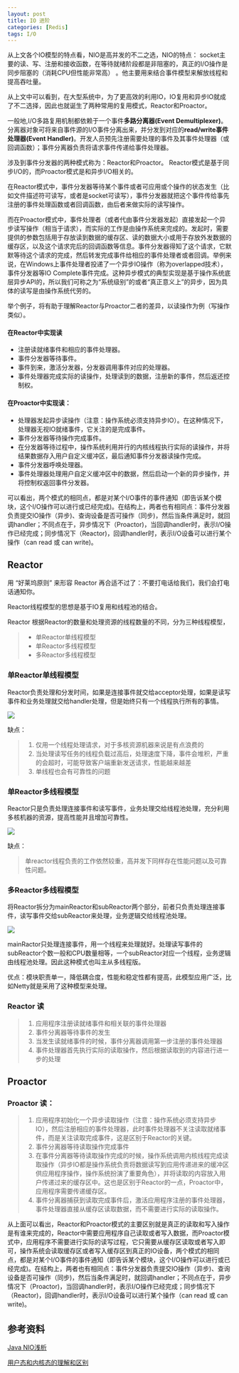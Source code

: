 ```yaml
---
layout: post
title: IO 进阶
categories: [Redis]
tags: I/O
---
```


从上文各个IO模型的特点看，NIO是高并发的不二之选，NIO的特点： socket主要的读、写、注册和接收函数，在等待就绪阶段都是非阻塞的，真正的I/O操作是同步阻塞的（消耗CPU但性能非常高） 。他主要用来结合事件模型来解放线程和提高吞吐量。

从上文中可以看到，在大型系统中，为了更高效的利用IO，IO复用和异步IO就成了不二选择，因此也就诞生了两种常用的复用模式，Reactor和Proactor。

一般地,I/O多路复用机制都依赖于一个事件**多路分离器(Event Demultiplexer)**。分离器对象可将来自事件源的I/O事件分离出来，并分发到对应的**read/write事件处理器(Event Handler)**。开发人员预先注册需要处理的事件及其事件处理器（或回调函数）；事件分离器负责将请求事件传递给事件处理器。

涉及到事件分发器的两种模式称为：Reactor和Proactor。 Reactor模式是基于同步I/O的，而Proactor模式是和异步I/O相关的。

在Reactor模式中，事件分发器等待某个事件或者可应用或个操作的状态发生（比如文件描述符可读写，或者是socket可读写），事件分发器就把这个事件传给事先注册的事件处理函数或者回调函数，由后者来做实际的读写操作。

而在Proactor模式中，事件处理者（或者代由事件分发器发起）直接发起一个异步读写操作（相当于请求），而实际的工作是由操作系统来完成的。发起时，需要提供的参数包括用于存放读到数据的缓存区、读的数据大小或用于存放外发数据的缓存区，以及这个请求完后的回调函数等信息。事件分发器得知了这个请求，它默默等待这个请求的完成，然后转发完成事件给相应的事件处理者或者回调。举例来说，在Windows上事件处理者投递了一个异步IO操作（称为overlapped技术），事件分发器等IO Complete事件完成。这种异步模式的典型实现是基于操作系统底层异步API的，所以我们可称之为“系统级别”的或者“真正意义上”的异步，因为具体的读写是由操作系统代劳的。

举个例子，将有助于理解Reactor与Proactor二者的差异，以读操作为例（写操作类似）。

#### 在Reactor中实现读

- 注册读就绪事件和相应的事件处理器。
- 事件分发器等待事件。
- 事件到来，激活分发器，分发器调用事件对应的处理器。
- 事件处理器完成实际的读操作，处理读到的数据，注册新的事件，然后返还控制权。

#### 在Proactor中实现读：

- 处理器发起异步读操作（注意：操作系统必须支持异步IO）。在这种情况下，处理器无视IO就绪事件，它关注的是完成事件。
- 事件分发器等待操作完成事件。
- 在分发器等待过程中，操作系统利用并行的内核线程执行实际的读操作，并将结果数据存入用户自定义缓冲区，最后通知事件分发器读操作完成。
- 事件分发器呼唤处理器。
- 事件处理器处理用户自定义缓冲区中的数据，然后启动一个新的异步操作，并将控制权返回事件分发器。

可以看出，两个模式的相同点，都是对某个I/O事件的事件通知（即告诉某个模块，这个I/O操作可以进行或已经完成)。在结构上，两者也有相同点：事件分发器负责提交IO操作（异步)、查询设备是否可操作（同步)，然后当条件满足时，就回调handler；不同点在于，异步情况下（Proactor)，当回调handler时，表示I/O操作已经完成；同步情况下（Reactor)，回调handler时，表示I/O设备可以进行某个操作（can read 或 can write)。

## Reactor

 用 “好莱坞原则” 来形容 Reactor 再合适不过了：不要打电话给我们，我们会打电话通知你。 

Reactor线程模型的思想是基于IO复用和线程池的结合。

Reactor 根据Reactor的数量和处理资源的线程数量的不同，分为三种线程模型，

>- 单Reactor单线程模型
>- 单Reactor多线程模型
>- 多Reactor多线程模型

### 单Reactor单线程模型

Reactor负责处理和分发时间，如果是连接事件就交给acceptor处理，如果是读写事件和业务处理就交给handler处理，但是始终只有一个线程执行所有的事情。

![](https://raw.githubusercontent.com/devin-jade/devin-imag/master/web/%E5%8D%95Reactor%E5%8D%95%E7%BA%BF%E7%A8%8B.png)

缺点：

>1. 仅用一个线程处理请求，对于多核资源机器来说是有点浪费的
>2. 当处理读写任务的线程负载过高后，处理速度下降，事件会堆积，严重的会超时，可能导致客户端重新发送请求，性能越来越差
>3. 单线程也会有可靠性的问题

### 单Reactor多线程模型

Reactor只是负责处理连接事件和读写事件，业务处理交给线程池处理，充分利用多核机器的资源，提高性能并且增加可靠性。

![](https://raw.githubusercontent.com/devin-jade/devin-imag/master/web/20191102171702.png)

缺点：

>单reactor线程负责的工作依然较重，高并发下同样存在性能问题以及可靠性问题。

### 多Reactor多线程模型

将Reactor拆分为mainReactor和subReactor两个部分，前者只负责处理连接事件，读写事件交给subReactor来处理，业务逻辑交给线程池处理。

![](https://raw.githubusercontent.com/devin-jade/devin-imag/master/web/%E5%A4%9AReactor%E5%A4%9A%E7%BA%BF%E7%A8%8B.png)



 mainRactor只处理连接事件，用一个线程来处理就好。处理读写事件的subReactor个数一般和CPU数量相等，一个subReactor对应一个线程，业务逻辑由线程池处理。因此这种模式也叫主从多线程版。



优点：模块职责单一，降低耦合度，性能和稳定性都有提高，此模型应用广泛，比如Netty就是采用了这种模型来处理。

### Reactor 读

> 1. 应用程序注册读就绪事件和相关联的事件处理器
> 2. 事件分离器等待事件的发生
> 3. 当发生读就绪事件的时候，事件分离器调用第一步注册的事件处理器
> 4. 事件处理器首先执行实际的读取操作，然后根据读取到的内容进行进一步的处理

## Proactor

### Proactor 读：

>1. 应用程序初始化一个异步读取操作（注意：操作系统必须支持异步IO），然后注册相应的事件处理器，此时事件处理器不关注读取就绪事件，而是关注读取完成事件，这是区别于Reactor的关键。
>2. 事件分离器等待读取操作完成事件
>3. 在事件分离器等待读取操作完成的时候，操作系统调用内核线程完成读取操作（异步IO都是操作系统负责将数据读写到应用传递进来的缓冲区供应用程序操作，操作系统扮演了重要角色），并将读取的内容放入用户传递过来的缓存区中。这也是区别于Reactor的一点，Proactor中，应用程序需要传递缓存区。
>4. 事件分离器捕获到读取完成事件后，激活应用程序注册的事件处理器，事件处理器直接从缓存区读取数据，而不需要进行实际的读取操作。

从上面可以看出，Reactor和Proactor模式的主要区别就是真正的读取和写入操作是有谁来完成的，Reactor中需要应用程序自己读取或者写入数据，而Proactor模式中，应用程序不需要进行实际的读写过程，它只需要从缓存区读取或者写入即可，操作系统会读取缓存区或者写入缓存区到真正的IO设备，两个模式的相同点，都是对某个I/O事件的事件通知（即告诉某个模块，这个I/O操作可以进行或已经完成)。在结构上，两者也有相同点：事件分发器负责提交IO操作（异步)、查询设备是否可操作（同步)，然后当条件满足时，就回调handler；不同点在于，异步情况下（Proactor)，当回调handler时，表示I/O操作已经完成；同步情况下（Reactor)，回调handler时，表示I/O设备可以进行某个操作（can read 或 can write)。









## 参考资料

[Java NIO浅析](https://tech.meituan.com/2016/11/04/nio.html)

[用户态和内核态的理解和区别]( https://blog.csdn.net/qq_39823627/article/details/78736650 )


